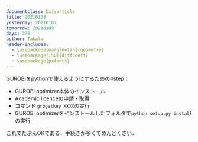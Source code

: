 ```yaml
---
documentclass: bxjsarticle
title: 20210108
yesterday: 20210107
tomorrow: 20210109
days: 378
author: Takala
header-includes:
  - \usepackage[margin=1in]{geometry}
  - \usepackage[ISO]{diffcoeff}
  - \usepackage{pxfonts}
---
```



GUROBIをpythonで使えるようにするための4step：

* GUROBI optimizer本体のインストール
* Academic licenceの申請・取得
* コマンド `grbgetkey XXXX`の実行
* GUROBI optimizerをインストールしたフォルダで`python setup.py install`の実行


これでたぶんOKである．手続きが多くてめんどくさい．